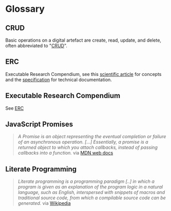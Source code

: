 # Glossary

## CRUD

Basic operations on a digital artefact are create, read, update, and delete, often abbreviated to "[CRUD](https://en.wikipedia.org/wiki/Create,_read,_update_and_delete)".

## ERC

Executable Research Compendium, see this [scientific article](https://doi.org/10.1045/january2017-nuest) for concepts and the [specification](http://o2r.info/erc-spec) for technical documentation.

## Executable Research Compendium

See [ERC](#erc)

## JavaScript Promises

> _A Promise is an object representing the eventual completion or failure of an asynchronous operation. [...] Essentially, a promise is a returned object to which you attach callbacks, instead of passing callbacks into a function._
> via [MDN web docs](https://developer.mozilla.org/en-US/docs/Web/JavaScript/Guide/Using_promises)

## Literate Programming

> _Literate programming is a programming paradigm [..] in which a program is given as an explanation of the program logic in a natural language, such as English, interspersed with snippets of macros and traditional source code, from which a compilable source code can be generated._
> via [Wikipedia](https://en.wikipedia.org/wiki/Literate_programming)